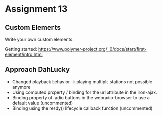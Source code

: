 # Assignment 13 #

## Custom Elements ##
Write your own custom elements.


Getting started: https://www.polymer-project.org/1.0/docs/start/first-element/intro.html 


## Approach DahLucky ##

+ Changed playback behavior -> playing multiple stations not possible anymore
+ Using computed property / binding for the url attribute in the iron-ajax.
+ Binding property of radio buttons in the webradio-browser to use a default value (uncommented)
+ Binding using the ready() lifecycle callback function (uncommented)